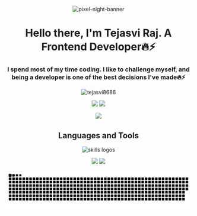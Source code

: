  <p>      
<p align="center"> 
    <img src="https://github.com/Kamasah-Dickson/Kamasah-Dickson/assets/86136379/f0ea5680-1c02-4cd6-b3e8-ec06e282ea5f"   
        alt="pixel-night-banner ">
</p>


<h1 align="center">Hello there, I'm Tejasvi Raj. A Frontend Developer🔥⚡</h1>
<h3 align="center">I spend most of my time coding. I like to challenge myself, and being a developer is one of the
    best decisions I've made🔥⚡</h3>
    
<p align="center"> <img
        src="https://komarev.com/ghpvc/?username=tejasvi8686&label=Profile%20views&color=0e75b6&style=flat"
        alt="tejasvi8686" /> </p>
<p align="center">
    <img
        src="https://github-readme-stats.vercel.app/api?username=tejasvi8686&show_icons=true&theme=tokyonight&hide_border=true" />
    <img
        src="https://github-readme-stats.vercel.app/api/top-langs/?username=tejasvi8686&layout=compact&langs_count=10&theme=tokyonight&hide_border=true&count-private=true" />
</p>

<p align="center">
    <img
        src="https://github-profile-summary-cards.vercel.app/api/cards/profile-details?username=tejasvi8686&theme=tokyonight" />
</p>

<h2 align="center">Languages and Tools</h2>
<p align="center">
    <img src="https://skillicons.dev/icons?i=git,github,express,cypress,redux,vite,html,css,sass,tailwind,nodejs,js,ts,react,solidity,nextjs,firebase,mongodb,figma,prisma&perline=10"
        alt="skills logos" />
</p>



<p align="center">
    <img src="http://github-readme-streak-stats.herokuapp.com?user=tejasvi8686&theme=tokyonight&hide_border=true" />
    <img
        src="https://github-profile-summary-cards.vercel.app/api/cards/most-commit-language?username=tejasvi8686&theme=tokyonight" />
</p>

<p align="center">
    <img src="https://github.com/tejasvi8686/tejasvi8686/blob/output/github-contribution-grid-snake-dark.svg" />
</p>


  
</p>
</p>
